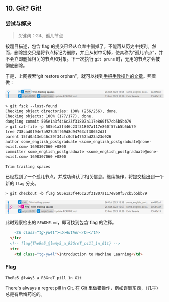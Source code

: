 ## 10. Git? Git!

### 尝试与解决

> 关键词：Git、孤儿节点

按题目描述，包含 flag 的提交已经从仓库中删掉了，不能再从历史中找到。然而，删除提交只是将节点标记为删除，并且从树中切掉，使其称为“孤儿节点”，并不会立即删掉相关的节点和对象。下一次执行 `git prune` 时，无用的节点才会被彻底删除。

于是，上网搜索“git restore orphan”，就可以找到[手把手教操作的文章](https://confluence.atlassian.com/bbkb/how-to-restore-orphaned-or-deleted-commits-763167184.html)。照着做：

![](./assets/graph-1.png)

```plain
> git fsck --lost-found
Checking object directories: 100% (256/256), done.
Checking objects: 100% (177/177), done.
dangling commit 505e1a3f446c23f31807a117e860f57cb5b5bb79
> git cat-file -p 505e1a3f446c23f31807a117e860f57cb5b5bb79
tree 738cad0f94e7a927d5ff69d8d94763df30652d3f
parent 15fd0a13eb46c39f34cfc0dfb4757ad23a23d026
author some_english_postgraduate <some_english_postgraduate@none-exist.com> 1698307060 +0800
committer some_english_postgraduate <some_english_postgraduate@none-exist.com> 1698307060 +0800

Trim trailing spaces
```

已经找到了一个孤儿节点，并成功确认了相关信息。继续操作，将提交检出到一个新的 `flag` 分支。

```plain
> git checkout -b flag 505e1a3f446c23f31807a117e860f57cb5b5bb79
```

![](./assets/graph-2.png)

此时观察检出的 `README.md`，即可找到包含 flag 的注释。

```markdown
    <th class="tg-yw4l"><b>Author</b></th>
  </tr>
  <!-- flag{TheRe5_@lwAy5_a_R3GreT_pi1l_1n_G1t} -->
  <tr>
    <td class="tg-yw4l">Introduction to Machine Learning</td>
```

### Flag

```plain
TheRe5_@lwAy5_a_R3GreT_pi1l_1n_G1t
```

There's always a regret pill in Git. 在 Git 里做错操作，例如误删东西，（几乎）总是有后悔药吃的。
